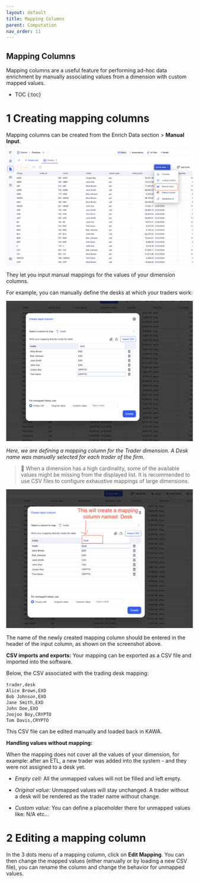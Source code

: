 ```yaml
---
layout: default
title: Mapping Columns
parent: Computation
nav_order: 11
---
```


Mapping Columns
---

Mapping columns are a useful feature for performing ad-hoc data enrichment by manually associating values from a dimension with custom mapped values.

* TOC
{:toc}


# 1 Creating mapping columns

Mapping columns can be created from the Enrich Data section > __Manual Input__.

![Lookup](./readme-assets/mapping1.png)

They let you input manual mappings for the values of your dimension columns.

For example, you can manually define the desks at which your traders work:

![Lookup](./readme-assets/mapping2.png)

_Here, we are defining a mapping column for the Trader dimension. A Desk name was manually selected for each trader of the firm._

> 🚨 When a dimension has a high cardinality, some of the available values might be missing from the displayed list. It is recommended to use CSV files to configure exhaustive mappings of large dimensions.

![Lookup](./readme-assets/mapping3.png)

The name of the newly created mapping column should be entered in the header of the input column, as shown on the screenshot above.


__CSV imports and exports:__
Your mapping can be exported as a CSV file and imported into the software.

Below, the CSV associated with the trading desk mapping:
```csv
trader,desk
Alice Brown,EXO
Bob Johnson,EXO
Jane Smith,EXO
John Doe,EXO
Joojoo Boy,CRYPTO
Tom Davis,CRYPTO
```

This CSV file can be edited manually and loaded back in KAWA.

__Handling values without mapping:__

When the mapping does not cover all the values of your dimension, for example: after an ETL, a new trader was added into the system - and they were not assigned to a desk yet.


- _Empty cell:_ All the unmapped values will not be filled and left empty.

- _Original value:_ Unmapped values will stay unchanged. A trader without a desk will be rendered as the trader name without change.

- _Custom value:_ You can define a placeholder there for unmapped values like: N/A etc...


# 2 Editing a mapping column

In the 3 dots menu of a mapping column, click on __Edit Mapping__. You can then change the mapped values (either manually or by loading a new CSV file), you can rename the column and change the behavior for unmapped values.




